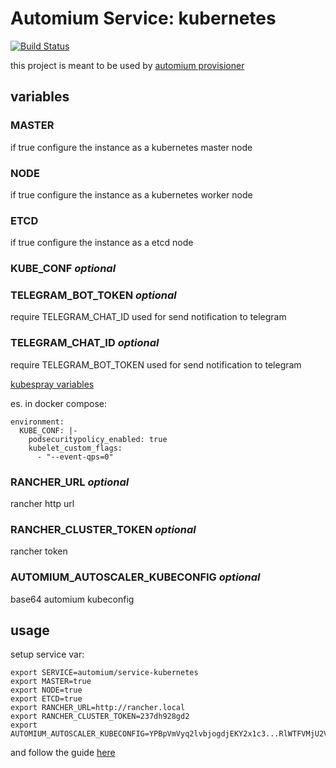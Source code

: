 Automium Service: kubernetes 
======================================

[![Build Status](https://travis-ci.org/automium/service-kubernetes.svg?branch=master)](https://travis-ci.org/automium/service-kubernetes)

this project is meant to be used by [automium provisioner](https://github.com/automium/provisioner)

## variables

### MASTER

if true configure the instance as a kubernetes master node

### NODE

if true configure the instance as a kubernetes worker node

### ETCD

if true configure the instance as a etcd node

### KUBE_CONF _optional_

### TELEGRAM_BOT_TOKEN _optional_
require TELEGRAM_CHAT_ID
used for send notification to telegram

### TELEGRAM_CHAT_ID _optional_
require TELEGRAM_BOT_TOKEN
used for send notification to telegram

[kubespray variables](https://github.com/kubernetes-sigs/kubespray/blob/master/docs/vars.md)

es. in docker compose:
```
environment:
  KUBE_CONF: |-
    podsecuritypolicy_enabled: true
    kubelet_custom_flags:
      - "--event-qps=0"
```

### RANCHER_URL _optional_

rancher http url

### RANCHER_CLUSTER_TOKEN _optional_

rancher token

### AUTOMIUM_AUTOSCALER_KUBECONFIG _optional_

base64 automium kubeconfig

## usage

setup service var:
```
export SERVICE=automium/service-kubernetes
export MASTER=true
export NODE=true
export ETCD=true
export RANCHER_URL=http://rancher.local
export RANCHER_CLUSTER_TOKEN=237dh928gd2
export AUTOMIUM_AUTOSCALER_KUBECONFIG=YPBpVmVyq2lvbjogdjEKY2x1c3...RlWTFVMjU2Vkc1Q2RYTjZVMGhpYm1wUfo=
```

and follow the guide [here](https://github.com/automium/provisioner/blob/master/README.md#guide)
